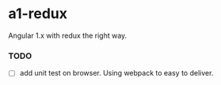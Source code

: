 # a1-redux
Angular 1.x with redux the right way.

### TODO

* [ ] add unit test on browser. Using webpack to easy to deliver.
